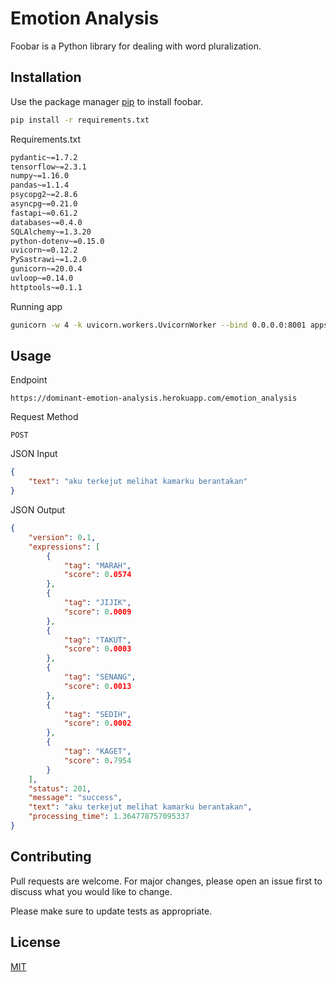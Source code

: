 # Emotion Analysis

Foobar is a Python library for dealing with word pluralization.

## Installation

Use the package manager [pip](https://pip.pypa.io/en/stable/) to install foobar.

```bash
pip install -r requirements.txt
```
Requirements.txt
```bash
pydantic~=1.7.2
tensorflow~=2.3.1
numpy~=1.16.0
pandas~=1.1.4
psycopg2~=2.8.6
asyncpg~=0.21.0
fastapi~=0.61.2
databases~=0.4.0
SQLAlchemy~=1.3.20
python-dotenv~=0.15.0
uvicorn~=0.12.2
PySastrawi~=1.2.0
gunicorn~=20.0.4
uvloop~=0.14.0
httptools~=0.1.1
```
Running app
```bash
gunicorn -w 4 -k uvicorn.workers.UvicornWorker --bind 0.0.0.0:8001 apps:app --timeout 1800
```

## Usage
Endpoint
```text
https://dominant-emotion-analysis.herokuapp.com/emotion_analysis
```
Request Method
```text
POST
```

JSON Input
```json
{
    "text": "aku terkejut melihat kamarku berantakan"
}
```

JSON Output
```json
{
    "version": 0.1,
    "expressions": [
        {
            "tag": "MARAH",
            "score": 0.0574
        },
        {
            "tag": "JIJIK",
            "score": 0.0009
        },
        {
            "tag": "TAKUT",
            "score": 0.0003
        },
        {
            "tag": "SENANG",
            "score": 0.0013
        },
        {
            "tag": "SEDIH",
            "score": 0.0002
        },
        {
            "tag": "KAGET",
            "score": 0.7954
        }
    ],
    "status": 201,
    "message": "success",
    "text": "aku terkejut melihat kamarku berantakan",
    "processing_time": 1.364778757095337
}
```

## Contributing
Pull requests are welcome. For major changes, please open an issue first to discuss what you would like to change.

Please make sure to update tests as appropriate.

## License
[MIT](https://choosealicense.com/licenses/mit/)